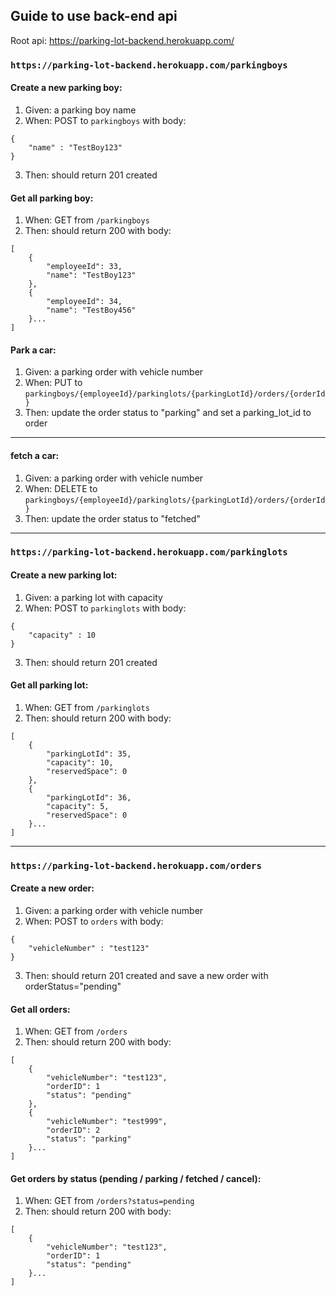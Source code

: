 ## Guide to use back-end api

Root api: https://parking-lot-backend.herokuapp.com/

### `https://parking-lot-backend.herokuapp.com/parkingboys`

#### Create a new parking boy:
1. Given: a parking boy name
2. When: POST to `parkingboys` with body:
```$json
{
	"name" : "TestBoy123"
}
```  
3. Then: should return 201 created

#### Get all parking boy:
1. When: GET from `/parkingboys`
2. Then: should return 200 with body:
```$json
[
    {
        "employeeId": 33,
        "name": "TestBoy123"
    },
    {
        "employeeId": 34,
        "name": "TestBoy456"
    }...
]
```

#### Park a car:
1. Given: a parking order with vehicle number
2. When: PUT to `parkingboys/{employeeId}/parkinglots/{parkingLotId}/orders/{orderId}`
3. Then: update the order status to "parking" and set a parking_lot_id to order
---------------


#### fetch a car:
1. Given: a parking order with vehicle number
2. When: DELETE to `parkingboys/{employeeId}/parkinglots/{parkingLotId}/orders/{orderId}`
3. Then: update the order status to "fetched"
---------------
### `https://parking-lot-backend.herokuapp.com/parkinglots`

#### Create a new parking lot:
1. Given: a parking lot with capacity
2. When: POST to `parkinglots` with body:
```$json
{
	"capacity" : 10
}
```  
3. Then: should return 201 created

#### Get all parking lot:
1. When: GET from `/parkinglots`
2. Then: should return 200 with body:
```$json
[
    {
        "parkingLotId": 35,
        "capacity": 10,
        "reservedSpace": 0
    },
    {
        "parkingLotId": 36,
        "capacity": 5,
        "reservedSpace": 0
    }...
]
```  
----------
### `https://parking-lot-backend.herokuapp.com/orders`

#### Create a new order:
1. Given: a parking order with vehicle number
2. When: POST to `orders` with body:
```$json
{
	"vehicleNumber" : "test123"
}
```  
3. Then: should return 201 created and save a new order with orderStatus="pending"

#### Get all orders:
1. When: GET from `/orders`
2. Then: should return 200 with body:
```$json
[
    {
        "vehicleNumber": "test123",
        "orderID": 1
        "status": "pending"
    },
    {
        "vehicleNumber": "test999",
        "orderID": 2
        "status": "parking"
    }...
]
```

#### Get orders by status (pending / parking / fetched / cancel):
1. When: GET from `/orders?status=pending`
2. Then: should return 200 with body:
```$json
[
    {
        "vehicleNumber": "test123",
        "orderID": 1
        "status": "pending"
    }...
]
```  
